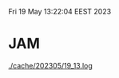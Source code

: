 Fri 19 May 13:22:04 EEST 2023
# JAM
<a href='./cache/202305/19_13.log'>./cache/202305/19_13.log</a>
